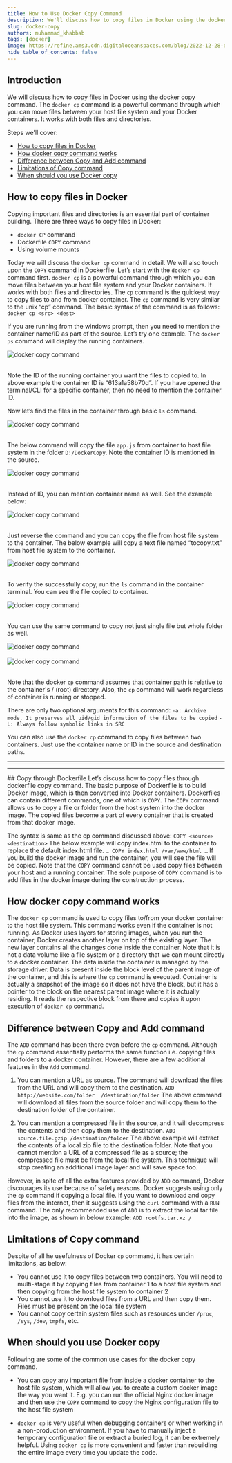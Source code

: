 ```yaml
---
title: How to Use Docker Copy Command
description: We'll discuss how to copy files in Docker using the docker copy command. 
slug: docker-copy
authors: muhammad_khabbab
tags: [docker]
image: https://refine.ams3.cdn.digitaloceanspaces.com/blog/2022-12-28-docker-copy/social.png
hide_table_of_contents: false
---
```



## Introduction

We will discuss how to copy files in Docker using the docker copy command. The `docker cp` command is a powerful command through which you can move files between your host file system and your Docker containers. It works with both files and directories.

Steps we'll cover:

- [How to copy files in Docker](#how-to-copy-files-in-docker)
- [How docker copy command works](#how-docker-copy-command-works)
- [Difference between Copy and Add command](#difference-between-copy-and-add-command)
- [Limitations of Copy command](#limitations-of-copy-command)
- [When should you use Docker copy](#when-should-you-use-docker-copy)


## How to copy files in Docker

Copying important files and directories is an essential part of container building. There are three ways to copy files in Docker:

-	`docker CP` command
-	Dockerfile `COPY` command
-	Using volume mounts

Today we will discuss the `docker cp` command in detail. We will also touch upon the `COPY` command in Dockerfile. Let’s start with the `docker cp` command first. `docker cp` is a powerful command through which you can move files between your host file system and your Docker containers. It works with both files and directories. 
The `cp` command is the quickest way to copy files to and from docker container. The `cp` command is very similar to the unix “cp” command. The basic syntax of the command is as follows:
`docker cp <src> <dest>`

If you are running from the windows prompt, then you need to mention the container name/ID as part of the source. Let’s try one example. The `docker ps` command will display the running containers. 

<div className="centered-image"  >
   <img style={{alignSelf:"center"}}  src="https://refine.ams3.cdn.digitaloceanspaces.com/blog/2022-12-28-docker-copy/image1.png"  alt="docker copy command" />
</div>

<br/>

Note the ID of the running container you want the files to copied to. In above example the container ID is “613a1a58b70d”. If you have opened the terminal/CLI for a specific container, then no need to mention the container ID. 

Now let’s find the files in the container through basic `ls` command. 

<div className="centered-image"  >
   <img style={{alignSelf:"center"}}  src="https://refine.ams3.cdn.digitaloceanspaces.com/blog/2022-12-28-docker-copy/image2.png"  alt="docker copy command" />
</div>

<br/>

The below command will copy the file `app.js` from container to host file system in the folder `D:/DockerCopy`. Note the container ID is mentioned in the source. 

<div className="centered-image"  >
   <img style={{alignSelf:"center"}}  src="https://refine.ams3.cdn.digitaloceanspaces.com/blog/2022-12-28-docker-copy/image3.png"  alt="docker copy command" />
</div>

<br/>

Instead of ID, you can mention container name as well. See the example below:

<div className="centered-image"  >
   <img style={{alignSelf:"center"}}  src="https://refine.ams3.cdn.digitaloceanspaces.com/blog/2022-12-28-docker-copy/image4.png"  alt="docker copy command" />
</div>

<br/>

Just reverse the command and you can copy the file from host file system to the container. The below example will copy a text file named “tocopy.txt” from host file system to the container. 

<div className="centered-image"  >
   <img style={{alignSelf:"center"}}  src="https://refine.ams3.cdn.digitaloceanspaces.com/blog/2022-12-28-docker-copy/image5.png"  alt="docker copy command" />
</div>

<br/>

To verify the successfully copy, run the `ls` command in the container terminal. You can see the file copied to container. 

<div className="centered-image"  >
   <img style={{alignSelf:"center"}}  src="https://refine.ams3.cdn.digitaloceanspaces.com/blog/2022-12-28-docker-copy/image6.png"  alt="docker copy command" />
</div>

<br/>

You can use the same command to copy not just single file but whole folder as well. 

<div className="centered-image"  >
   <img style={{alignSelf:"center"}}  src="https://refine.ams3.cdn.digitaloceanspaces.com/blog/2022-12-28-docker-copy/image7.png"  alt="docker copy command" />
</div>

<br/>

<div className="centered-image"  >
   <img style={{alignSelf:"center"}}  src="https://refine.ams3.cdn.digitaloceanspaces.com/blog/2022-12-28-docker-copy/image8.png"  alt="docker copy command" />
</div>

<br/>


Note that the docker `cp` command assumes that container path is relative to the container's / (root) directory. Also, the `cp` command will work regardless of container is running or stopped. 

There are only two optional arguments for this command:
`-a: Archive mode. It preserves all uid/gid information of the files to be copied`
`-L: Always follow symbolic links in SRC`

You can also use the `docker cp` command to copy files between two containers. Just use the container name or ID in the source and destination paths. 

---

<PromotionBanner title="Building a side project?" image="https://refine.ams3.cdn.digitaloceanspaces.com/website/static/img/diagram.png" />

---


## Copy through Dockerfile
Let’s discuss how to copy files through dockerfile copy command. The basic purpose of Dockerfile is to build Docker image, which is then converted into Docker containers. Dockerfiles can contain different commands, one of which is `COPY`. The `COPY` command allows us to copy a file or folder from the host system into the docker image. The copied files become a part of every container that is created from that docker image. 

The syntax is same as the cp command discussed above:
`COPY <source> <destination>`
The below example will copy index.html to the container to replace the default index.html file. 
`
…
COPY index.html /var/www/html
…
`
If you build the docker image and run the container, you will see the file will be copied. Note that the `COPY` command cannot be used copy files between your host and a running container. The sole purpose of `COPY` command is to add files in the docker image during the construction process. 

## How docker copy command works

The `docker cp` command is used to copy files to/from your docker container to the host file system. This command works even if the container is not running. As Docker uses layers for storing images, when you run the container, Docker creates another layer on top of the existing layer. The new layer contains all the changes done inside the container. Note that it is not a data volume like a file system or a directory that we can mount directly to a docker container. The data inside the container is managed by the storage driver. Data is present inside the block level of the parent image of the container, and this is where the `cp` command is executed. Container is actually a snapshot of the image so it does not have the block, but it has a pointer to the block on the nearest parent image where it is actually residing. It reads the respective block from there and copies it upon execution of `docker cp` command.

## Difference between Copy and Add command

The `ADD` command has been there even before the `cp` command. Although the `cp` command essentially performs the same function i.e. copying files and folders to a docker container. However, there are a few additional features in the `Add` command. 
1.	You can mention a URL as source. The command will download the files from the URL and will copy them to the destination. 
`ADD http://website.com/folder  /destination/folder`
The above command will download all files from the source folder and will copy them to the destination folder of the container. 

2.	You can mention a compressed file in the source, and it will decompress the contents and then copy them to the destination. 
`ADD source.file.gzip /destination/folder`
The above example will extract the contents of a local zip file to the destination folder. Note that you cannot mention a URL of a compressed file as a source; the compressed file must be from the local file system. This technique will stop creating an additional image layer and will save space too.

However, in spite of all the extra features provided by `ADD` command, Docker discourages its use because of safety reasons. Docker suggests using only the `cp` command if copying a local file. If you want to download and copy files from the internet, then it suggests using the `curl` command with a `RUN` command. 
The only recommended use of `ADD` is to extract the local tar file into the image, as shown in below example:
`ADD rootfs.tar.xz /`

## Limitations of Copy command
Despite of all he usefulness of Docker `cp` command, it has certain limitations, as below:

-	You cannot use it to copy files between two containers. You will need to multi-stage it by copying files from container 1 to a host file system and then copying from the host file system to container 2
-	You cannot use it to download files from a URL and then copy them. Files must be present on the local file system
-	You cannot copy certain system files such as resources under `/proc`, `/sys`, `/dev`, `tmpfs`, etc. 

## When should you use Docker copy
Following are some of the common use cases for the docker copy command. 

-	You can copy any important file from inside a docker container to the host file system, which will allow you to create a custom docker image the way you want it. E.g. you can run the official Nginx docker image and then use the `COPY` command to copy the Nginx configuration file to the host file system

-	`docker cp` is very useful when debugging containers or when working in a non-production environment. If you have to manually inject a temporary configuration file or extract a buried log, it can be  extremely helpful. Using `docker cp` is more convenient and faster than rebuilding the entire image every time you update the code.





